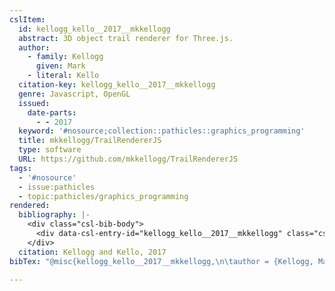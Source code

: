```yaml
---
cslItem:
  id: kellogg_kello__2017__mkkellogg
  abstract: 3D object trail renderer for Three.js.
  author:
    - family: Kellogg
      given: Mark
    - literal: Kello
  citation-key: kellogg_kello__2017__mkkellogg
  genre: Javascript, OpenGL
  issued:
    date-parts:
      - - 2017
  keyword: '#nosource;collection::pathicles::graphics_programming'
  title: mkkellogg/TrailRendererJS
  type: software
  URL: https://github.com/mkkellogg/TrailRendererJS
tags:
  - '#nosource'
  - issue:pathicles
  - topic:pathicles/graphics_programming
rendered:
  bibliography: |-
    <div class="csl-bib-body">
      <div data-csl-entry-id="kellogg_kello__2017__mkkellogg" class="csl-entry">Kellogg, M. and Kello 2017 <i>mkkellogg/TrailRendererJS</i>. Available at: <a href='https://github.com/mkkellogg/TrailRendererJS.'>https://github.com/mkkellogg/TrailRendererJS.</a></div>
    </div>
  citation: Kellogg and Kello, 2017
bibTex: "@misc{kellogg_kello__2017__mkkellogg,\n\tauthor = {Kellogg, Mark and {Kello}},\n\tyear = {2017},\n\ttitle = {mkkellogg/{TrailRendererJS}},\n\ttype = {Javascript, {OpenGL}},\n\thowpublished = {https://github.com/mkkellogg/TrailRendererJS},\n}\n\n"

---
```

